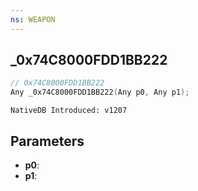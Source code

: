 ```yaml
---
ns: WEAPON
---
```

## _0x74C8000FDD1BB222

```c
// 0x74C8000FDD1BB222
Any _0x74C8000FDD1BB222(Any p0, Any p1);
```

```
NativeDB Introduced: v1207
```

## Parameters
* **p0**:
* **p1**:
